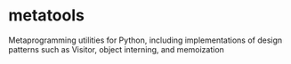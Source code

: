 # metatools
Metaprogramming utilities for Python, including implementations of design patterns such as Visitor, object interning, and memoization
